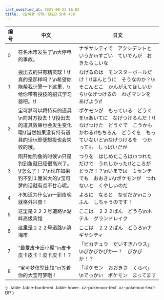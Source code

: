```yaml
---
last_modified_at: 2021-08-21 16:02
title: 《宝可梦 珍珠／钻石》文本 458
---
```

| 编号 | 中文 | 日文 |
| ---- | ---- | ---- |
| 0 | 在名木市发生了\n大停电的事故。 | ナギサシティで　アクシデントというか\nすごい　ていでんが　おきたらしいな |
| 1 | 投出去的只有精灵球！\f真的是那样吗？\n希望你能帮我计算一下这里，\r给你带有投技的招式学习器吧。\f | なげるのは　モンスターボールだけ！\fほんとうに　そうなのか？\nそこんとこ　かんがえてほしいから\rなげつけるの　わざマシンを　あげよう\f |
| 2 | 宝可梦可以将持有的道具\n向对方投去！\f投出去的道具效果也会发生变化哦\f当然如果没有持有道具的话\n即便想投也会失败的哦。 | ポケモンが　もっている　どうぐを\nあいてに　なげつけるんだ！\fなげつけた　どうぐで　こうかも　かわる\fもちろん　どうぐを　もっていないと\nなげつけるを　つかっても　しっぱいだが |
| 3 | 刚开始钓鱼的时候\n只是钓到鱼就已经很高兴了。\f怎么了！？\n现在如果钓不到１厘米大的\r宝可梦的话就有点不甘心呢。 | つりを　はじめたころは\nつれただけで　うれしかった\fところが　どうだ！？\nいまでは　１センチでも　おおきい\rポケモンが　つれないと　くやしいのだ |
| 4 | 不知道为什么\n一到夜晚就格外兴奋！ | よるに　なると　なぜだか\nこうふん　しちゃうのです！ |
| 5 | 这里是２２２号道路\n湖畔高级宾馆 | ここは　２２２ばん　どうろ\nホテル　グランドレイク |
| 6 | 这里是２２２号道路\n滨海市 | ここは　２２２ばん　どうろ\nナギサシティ |
| 7 | “最爱皮卡丘小屋”\n皮卡皮卡皮卡！皮卡皮卡！？ | 「ピカチュウ　だいすきハウス」\nぴかぴかぴかー！　ぴかぴか！？ |
| 8 | “宝可梦体型比较”\n等着你的大宝可梦哦！ | 「ポケモン　おおきさ　くらべ」\nでっかい　ポケモン　まってます |
{: .table .table-bordered .table-hover .xz-pokemon-text .xz-pokemon-text-DP }